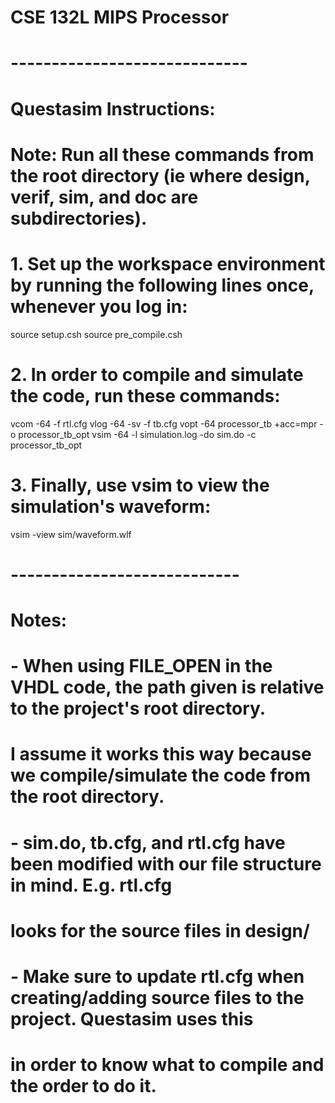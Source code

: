# CSE 132L MIPS Processor
# -----------------------------
# Questasim Instructions:
# Note: Run all these commands from the root directory (ie where design, verif, sim, and doc are subdirectories).

# 1. Set up the workspace environment by running the following lines once, whenever you log in:
source setup.csh
source pre_compile.csh

# 2. In order to compile and simulate the code, run these commands:
vcom -64 -f rtl.cfg
vlog -64 -sv -f tb.cfg
vopt -64 processor_tb +acc=mpr -o processor_tb_opt
vsim -64 -l simulation.log -do sim.do -c processor_tb_opt

# 3. Finally, use vsim to view the simulation's waveform:
vsim -view sim/waveform.wlf

# ----------------------------
# Notes:
# - When using FILE_OPEN in the VHDL code, the path given is relative to the project's root directory.
# I assume it works this way because we compile/simulate the code from the root directory.
# - sim.do, tb.cfg, and rtl.cfg have been modified with our file structure in mind. E.g. rtl.cfg
# looks for the source files in design/
# - Make sure to update rtl.cfg when creating/adding source files to the project. Questasim uses this
# in order to know what to compile and the order to do it.
